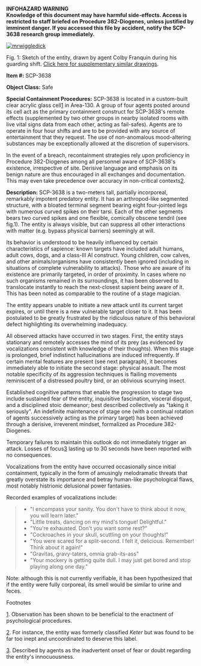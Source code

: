 **INFOHAZARD WARNING**  
**Knowledge of this document may have harmful side-effects. Access is restricted to staff briefed on Procedure 382-Diogenes, unless justified by imminent danger. If you accessed this file by accident, notify the SCP-3638 research group immediately.**

[![mrwiggledick](http://scp-wiki.wdfiles.com/local--resized-images/scp-3638/mrwiggledick/medium.jpg)](http://scp-wiki.wdfiles.com/local--files/scp-3638/mrwiggledick)

Fig. 1: Sketch of the entity, drawn by agent Colby Franquin during his guarding shift. [Click here for supplementary similar drawings](http://www.scp-wiki.net/scp-3638-supplementary-figures).

**Item #:** SCP-3638

**Object Class:** Safe

**Special Containment Procedures:** SCP-3638 is located in a custom-built clear acrylic glass cell[1](javascript:;) in Area-130. A group of four agents posted around its cell act as the primary containment construct for SCP-3638's remote effects (supplemented by two other groups in nearby isolated rooms with live vital signs data from each other, acting as fail-safes). Agents are to operate in four hour shifts and are to be provided with any source of entertainment that they request. The use of non-anomalous mood-altering substances may be exceptionally allowed at the discretion of supervisors.

In the event of a breach, recontainment strategies rely upon proficiency in Procedure 382-Diogenes among all personnel aware of SCP-3638's existence, irrespective of site. Derisive language and emphasis on its benign nature are thus encouraged in all exchanges and documentation. This may even take precedence over accuracy in non-critical contexts[2](javascript:;).

**Description:** SCP-3638 is a two-meters tall, partially incorporeal, remarkably impotent predatory entity. It has an arthropod-like segmented structure, with a bloated terminal segment bearing eight four-jointed legs with numerous curved spikes on their tarsi. Each of the other segments bears two curved spikes and one flexible, comically obscene tendril (see fig.1). The entity is always visible, but can suppress all other interactions with matter (e.g. bypass physical barriers) seemingly at will.

Its behavior is understood to be heavily influenced by certain characteristics of sapience: known targets have included adult humans, adult cows, dogs, and a class-III AI construct. Young children, cow calves, and other animals/organisms have consistently been ignored (including in situations of complete vulnerability to attacks). Those who are aware of its existence are primarily targeted, in order of proximity. In cases where no such organisms remained in its surroundings, it has been observed to translocate instantly to reach the next-closest sapient being aware of it. This has been noted as comparable to the routine of a stage magician.

The entity appears unable to initiate a new attack until its current target expires, or until there is a new vulnerable target closer to it. It has been postulated to be greatly frustrated by the ridiculous nature of this behavioral defect highlighting its overwhelming inadequacy.

All observed attacks have occurred in two stages. First, the entity stays stationary and remotely accesses the mind of its prey (as evidenced by vocalizations consistent with knowledge of their thoughts). When this stage is prolonged, brief indistinct hallucinations are induced infrequently. If certain mental features are present (see next paragraph), it becomes immediately able to initiate the second stage: physical assault. The most notable specificity of its aggression techniques is flailing movements reminiscent of a distressed poultry bird, or an oblivious scurrying insect.

Established cognitive patterns that enable the progression to stage two include sustained fear of the entity, inquisitive fascination, visceral disgust, and a disciplined stoic demeanor; best described collectively as "taking it seriously". An indefinite maintenance of stage one (with a continual rotation of agents successively acting as the primary target) has been achieved through a derisive, irreverent mindset, formalized as Procedure 382-Diogenes.

Temporary failures to maintain this outlook do not immediately trigger an attack. Losses of focus[3](javascript:;) lasting up to 30 seconds have been reported with no consequences.

Vocalizations from the entity have occurred occasionally since initial containment, typically in the form of amusingly melodramatic threats that greatly overstate its importance and betray human-like psychological flaws, most notably histrionic delusional power fantasies.

Recorded examples of vocalizations include:

> *   "I encompass your sanity. You don't have to think about it now, you will learn later."
> *   "Little treats, dancing on my mind's tongue! Delightful."
> *   "You're exhausted. Don't you want some rest?"
> *   "Cockroaches in your skull, scuttling on your thoughts!"
> *   "You were scared for a split-second. I felt it, delicious. Remember! Think about it again!"
> *   "Gravitas, gravy-taters, omnia grab-its-ass"
> *   "Your mockery is getting quite dull. I may just get bored and stop playing along one day."

Note: although this is not currently verifiable, it has been hypothesized that if the entity were fully corporeal, its smell would be similar to urine and feces.

Footnotes

[1](javascript:;). Observation has been shown to be beneficial to the enactment of psychological procedures.

[2](javascript:;). For instance, the entity was formerly classified _Keter_ but was found to be far too inept and uncoordinated to deserve this label.

[3](javascript:;). Described by agents as the inadvertent onset of fear or doubt regarding the entity's innocuousness.
